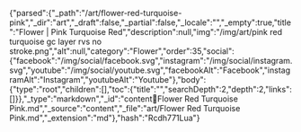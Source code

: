 {"parsed":{"_path":"/art/flower-red-turquoise-pink","_dir":"art","_draft":false,"_partial":false,"_locale":"","_empty":true,"title":"Flower | Pink Turquoise Red","description":null,"img":"/img/art/pink red turquoise gc layer rvs no stroke.png","alt":null,"category":"Flower","order":35,"social":{"facebook":"/img/social/facebook.svg","instagram":"/img/social/instagram.svg","youtube":"/img/social/youtube.svg","facebookAlt":"Facebook","instagramAlt":"Instagram","youtubeAlt":"Youtube"},"body":{"type":"root","children":[],"toc":{"title":"","searchDepth":2,"depth":2,"links":[]}},"_type":"markdown","_id":"content:art:Flower Red Turquoise Pink.md","_source":"content","_file":"art/Flower Red Turquoise Pink.md","_extension":"md"},"hash":"Rcdh771Lua"}